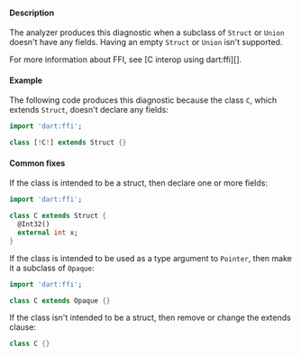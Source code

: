 #### Description

The analyzer produces this diagnostic when a subclass of `Struct` or
`Union` doesn't have any fields. Having an empty `Struct` or `Union`
isn't supported.

For more information about FFI, see [C interop using dart:ffi][].

#### Example

The following code produces this diagnostic because the class `C`, which
extends `Struct`, doesn't declare any fields:

```dart
import 'dart:ffi';

class [!C!] extends Struct {}
```

#### Common fixes

If the class is intended to be a struct, then declare one or more fields:

```dart
import 'dart:ffi';

class C extends Struct {
  @Int32()
  external int x;
}
```

If the class is intended to be used as a type argument to `Pointer`, then
make it a subclass of `Opaque`:

```dart
import 'dart:ffi';

class C extends Opaque {}
```

If the class isn't intended to be a struct, then remove or change the
extends clause:

```dart
class C {}
```